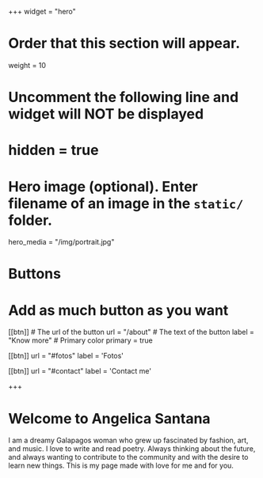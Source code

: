 +++
widget = "hero"
# Order that this section will appear.
weight = 10

# Uncomment the following line and widget will NOT be displayed
# hidden = true

# Hero image (optional). Enter filename of an image in the `static/` folder.
hero_media = "/img/portrait.jpg"

# Buttons
# Add as much button as you want
[[btn]]
	# The url of the button
  url = "/about"
	# The text of the button
  label = "Know more"
	# Primary color
	primary = true

[[btn]]
  url = "#fotos"
  label = 'Fotos'

[[btn]]
  url = "#contact"
  label = 'Contact me'

+++

# Welcome to Angelica Santana

I am a dreamy Galapagos woman who grew up fascinated by fashion, art, and music. I love to write and read poetry. Always thinking about the future, and always wanting to contribute to the community and with the desire to learn new things. This is my page made with love for me and for you.

